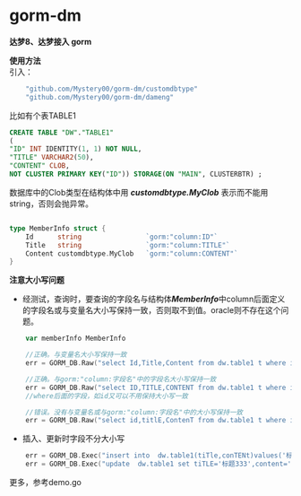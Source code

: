 # gorm-dm
**达梦8、达梦接入 gorm**  

**使用方法**  
引入：

``` go script
	"github.com/Mystery00/gorm-dm/customdbtype"
	"github.com/Mystery00/gorm-dm/dameng"
```



比如有个表TABLE1

```sql
CREATE TABLE "DW"."TABLE1"
(
"ID" INT IDENTITY(1, 1) NOT NULL,
"TITLE" VARCHAR2(50),
"CONTENT" CLOB,
NOT CLUSTER PRIMARY KEY("ID")) STORAGE(ON "MAIN", CLUSTERBTR) ;
```


数据库中的Clob类型在结构体中用 ***customdbtype.MyClob*** 表示而不能用 string，否则会抛异常。

```go script

type MemberInfo struct {
	Id      string                `gorm:"column:ID"`
	Title   string                `gorm:"column:TITLE"`
	Content customdbtype.MyClob   `gorm:"column:CONTENT"`
}

```



**注意大小写问题**

- 经测试，查询时，要查询的字段名与结构体***MemberInfo***中column后面定义的字段名或与变量名大小写保持一致，否则取不到值。oracle则不存在这个问题。

```go script
    var memberInfo MemberInfo

    //正确。与变量名大小写保持一致
	err = GORM_DB.Raw("select Id,Title,Content from dw.table1 t where id=1 ").Scan(&memberInfo).Error

    //正确。与gorm:"column:字段名"中的字段名大小写保持一致
    err = GORM_DB.Raw("select ID,TITLE,CONTENT from dw.table1 t where id=1 ").Scan(&memberInfo).Error
    //where后面的字段，如id又可以不用保持大小写一致

    //错误。没有与变量名或与gorm:"column:字段名"中的大小写保持一致
	err = GORM_DB.Raw("select id,titlE,ContenT from dw.table1 t where id=1 ").Scan(&memberInfo).Error
```



- 插入、更新时字段不分大小写

```go
	err = GORM_DB.Exec("insert into  dw.table1(tiTle,conTENt)values('标题3','内容3') ").Error
	err = GORM_DB.Exec("update  dw.table1 set tiTLE='标题333',content='内容333' where id=3").Error
```



更多，参考demo.go  